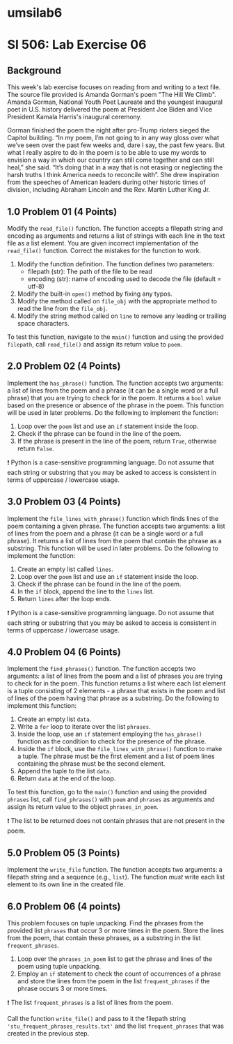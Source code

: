 # umsilab6
# SI 506: Lab Exercise 06

## Background

This week's lab exercise focuses on reading from and writing to a text file. The source file provided is Amanda Gorman's poem "The Hill We Climb".  Amanda Gorman, National Youth Poet Laureate and the youngest inaugural poet in U.S. history delivered the poem at President Joe Biden and Vice President Kamala Harris's inaugural ceremony.

Gorman finished the poem the night after pro-Trump rioters sieged the Capitol building. “In my poem, I’m not going to in any way gloss over what we’ve seen over the past few weeks and, dare I say, the past few years. But what I really aspire to do in the poem is to be able to use my words to envision a way in which our country can still come together and can still heal,” she said. “It’s doing that in a way that is not erasing or neglecting the harsh truths I think America needs to reconcile with”. She drew inspiration from the speeches of American leaders during other historic times of division, including Abraham Lincoln and the Rev. Martin Luther King Jr.


## 1.0 Problem 01 (4 Points)

Modify the `read_file()` function. The function accepts a filepath string and encoding as arguments and returns a list of strings with each line in the text file as a list element. You are given incorrect implementation of the `read_file()` function. Correct the mistakes for the function to work.

   1. Modify the function definition. The function defines two parameters:
      * filepath (str): The path of the file to be read
      * encoding (str): name of encoding used to decode the file (default = utf-8)
   2. Modify the built-in `open()` method by fixing any typos.
   3. Modify the method called on `file_obj` with the appropriate method to read the line from the `file_obj`.
   4. Modify the string method called on `line` to remove any leading or trailing space characters.

To test this function, navigate to the `main()` function and using the provided `filepath`, call `read_file()` and assign its return value to `poem`.


## 2.0 Problem 02 (4 Points)

Implement the `has_phrase()` function. The function accepts two arguments: a list of lines from the poem and a phrase (it can be a single word or a full phrase) that you are trying to check for in the poem. It returns a `bool` value based on the presence or absence of the phrase in the poem. This function will be used in later problems. Do the following to implement the function:

   1. Loop over the `poem` list and use an `if` statement inside the loop. 
   2. Check if the phrase can be found in the line of the poem.
   3. If the phrase is present in the line of the poem, return `True`, otherwise return `False`.

:exclamation: Python is a case-sensitive programming language. Do not assume that each string or substring that you may be asked to access is consistent in terms of uppercase / lowercase usage.

## 3.0 Problem 03 (4 Points)

Implement the `file_lines_with_phrase()` function which finds lines of the poem containing a given phrase. The function accepts two arguments: a list of lines from the poem and a phrase (it can be a single word or a full phrase). It returns a list of lines from the poem that contain the phrase as a substring. This function will be used in later problems. Do the following to implement the function: 

   1. Create an empty list called `lines`.
   2. Loop over the `poem`  list and use an `if` statement inside the loop. 
   3. Check if the phrase can be found in the line of the poem. 
   4. In the `if` block, append the line to the `lines` list.
   5. Return `lines` after the loop ends.

:exclamation: Python is a case-sensitive programming language. Do not assume that each string or substring that you may be asked to access is consistent in terms of uppercase / lowercase usage.

## 4.0 Problem 04 (6 Points)

Implement the `find_phrases()` function. The function accepts two arguments: a list of lines from the poem and a list of phrases you are trying to check for in the poem. This function returns a list where each list element is a tuple consisting of 2 elements - a phrase that exists in the poem and list of lines of the poem having that phrase as a substring. Do the following to implement this function:

   1. Create an empty list `data`.
   2. Write a `for` loop to iterate over the list `phrases`.
   3. Inside the loop, use an `if` statement employing the `has_phrase()` function as the condition to check for the presence of the phrase.
   4. Inside the `if` block, use the `file_lines_with_phrase()` function to make a tuple. The phrase must be the first element and a list of poem lines containing the phrase must be the second element.
   5. Append the tuple to the list `data`.
   6. Return `data` at the end of the loop.

To test this function, go to the `main()` function and using the provided `phrases` list, call `find_phrases()` with `poem` and `phrases` as arguments and assign its return value to the object `phrases_in_poem`.


:exclamation: The list to be returned does not contain phrases that are not present in the poem.

## 5.0 Problem 05 (3 Points)

Implement the `write_file` function. The function accepts two arguments: a filepath string and a sequence (e.g., `list`). The function _must_ write each list element to its own line in the created file.

## 6.0 Problem 06 (4 points)

This problem focuses on tuple unpacking. Find the phrases from the provided list `phrases` that occur 3 or more times in the poem. Store the lines from the poem, that contain these phrases, as a substring in the list `frequent_phrases`.

   1. Loop over the `phrases_in_poem` list to get the phrase and lines of the poem using tuple unpacking.
   2.  Employ an `if` statement to check the count of occurrences of a phrase and store the lines from the poem in the list `frequent_phrases` if the phrase occurs 3 or more times.

:exclamation: The list `frequent_phrases` is a list of lines from the poem.

Call the function `write_file()` and pass to it the filepath string `'stu_frequent_phrases_results.txt'` and the list `frequent_phrases` that was created in the previous step.
